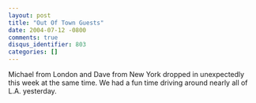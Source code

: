 ```yaml
---
layout: post
title: "Out Of Town Guests"
date: 2004-07-12 -0800
comments: true
disqus_identifier: 803
categories: []
---
```

Michael from London and Dave from New York dropped in unexpectedly this
week at the same time. We had a fun time driving around nearly all of
L.A. yesterday.

